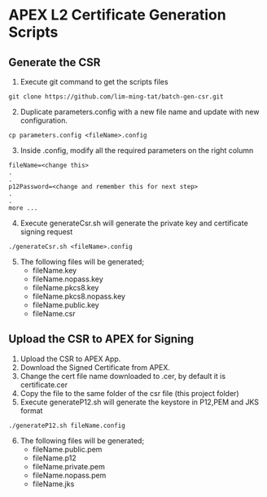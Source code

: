 # APEX L2 Certificate Generation Scripts

## Generate the CSR
1. Execute git command to get the scripts files
```text
git clone https://github.com/lim-ming-tat/batch-gen-csr.git
```
2. Duplicate parameters.config with a new file name and update with new configuration.
```text
cp parameters.config <fileName>.config
```
3. Inside <fileName>.config, modify all the required parameters on the right column
```text
fileName=<change this>
.
.
p12Password=<change and remember this for next step>
.
.
more ...
```
4. Execute generateCsr.sh will generate the private key and certificate signing request
```text
./generateCsr.sh <fileName>.config
```
5. The following files will be generated;
    - fileName.key
    - fileName.nopass.key
    - fileName.pkcs8.key
    - fileName.pkcs8.nopass.key
    - fileName.public.key
    - fileName.csr

## Upload the CSR to APEX for Signing
1. Upload the CSR to APEX App.
2. Download the Signed Certificate from APEX.
3. Change the cert file name downloaded to <fileName>.cer, by default it is certificate.cer
4. Copy the file to the same folder of the csr file (this project folder)
5. Execute generateP12.sh will generate the keystore in P12,PEM and JKS format
```text
./generateP12.sh fileName.config
```
6. The following files will be generated;
    - fileName.public.pem
    - fileName.p12
    - fileName.private.pem
    - fileName.nopass.pem
    - fileName.jks

